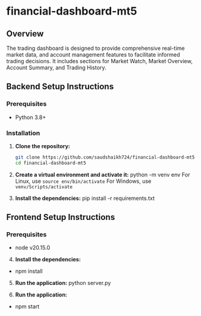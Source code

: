 # financial-dashboard-mt5

## Overview

The trading dashboard is designed to provide comprehensive real-time market data, and
account management features to facilitate informed trading decisions. It includes sections for
Market Watch, Market Overview, Account Summary, and Trading History.

## Backend Setup Instructions

### Prerequisites

- Python 3.8+

### Installation

1. **Clone the repository:**

   ```bash
   git clone https://github.com/saudshaikh724/financial-dashboard-mt5
   cd financial-dashboard-mt5
   ```

2. **Create a virtual environment and activate it:**
   python -m venv env
    For Linux, use `source env/bin/activate`
    For Windows, use `venv/Scripts/activate`

3. **Install the dependencies:**
   pip install -r requirements.txt


## Frontend Setup Instructions

### Prerequisites

- node v20.15.0

4. **Install the dependencies:**

- npm install


5. **Run the application:**
   python server.py

6. **Run the application:**

- npm start

